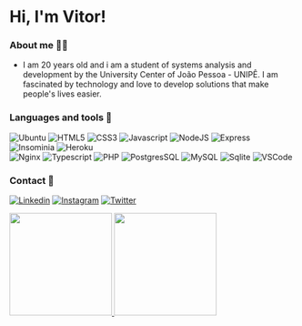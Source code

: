 # Hi, I'm Vitor!

### About me 👨‍💻

- I am 20 years old and i am a student of systems analysis and development by the University Center of João Pessoa - UNIPÊ. I am fascinated by technology and love to develop solutions that make people's lives easier.

### Languages and tools 🧰

![Ubuntu](https://img.shields.io/badge/Ubuntu-E95420?style=for-the-badge&logo=ubuntu&logoColor=white)
![HTML5](https://img.shields.io/badge/HTML5-E34F26?style=for-the-badge&logo=html5&logoColor=white)
![CSS3](https://img.shields.io/badge/CSS3-1572B6?style=for-the-badge&logo=css3&logoColor=white)
![Javascript](https://img.shields.io/badge/JavaScript-F7DF1E?style=for-the-badge&logo=javascript&logoColor=black)
![NodeJS](https://img.shields.io/badge/Node.js-43853D?style=for-the-badge&logo=node.js&logoColor=white)
![Express](https://img.shields.io/badge/Express.js-000000?style=for-the-badge&logo=express&logoColor=white)
![Insominia](https://img.shields.io/badge/Insomnia-5849be?style=for-the-badge&logo=Insomnia&logoColor=white)
![Heroku](https://img.shields.io/badge/Heroku-430098?style=for-the-badge&logo=heroku&logoColor=white)
</br>
![Nginx](https://img.shields.io/badge/Nginx-009639?style=for-the-badge&logo=nginx&logoColor=white)
![Typescript](https://img.shields.io/badge/TypeScript-007ACC?style=for-the-badge&logo=typescript&logoColor=white)
![PHP](https://img.shields.io/badge/PHP-777BB4?style=for-the-badge&logo=php&logoColor=white)
![PostgresSQL](https://img.shields.io/badge/PostgreSQL-316192?style=for-the-badge&logo=postgresql&logoColor=white)
![MySQL](https://img.shields.io/badge/MySQL-00000F?style=for-the-badge&logo=mysql&logoColor=white)
![Sqlite](https://img.shields.io/badge/SQLite-07405E?style=for-the-badge&logo=sqlite&logoColor=white)
![VSCode](https://img.shields.io/badge/Visual_Studio_Code-0078D4?style=for-the-badge&logo=visual%20studio%20code&logoColor=white)
</br>

### Contact 📧

[![Linkedin](https://img.shields.io/badge/LinkedIn-0077B5?style=for-the-badge&logo=linkedin&logoColor=white)](https://www.linkedin.com/in/vittorfigueiredo/)
[![Instagram](https://img.shields.io/badge/Instagram-E4405F?style=for-the-badge&logo=instagram&logoColor=white)](https://twitter.com/vittorfigueiredo)
[![Twitter](https://img.shields.io/badge/Twitter-1DA1F2?style=for-the-badge&logo=twitter&logoColor=white)](https://twitter.com/vittorfig)

<div>
  <a href="https://github.com/vittorfigueiredo">
  <img height="180em" src="https://github-readme-stats.vercel.app/api?username=vittorfigueiredo&show_icons=true&theme=dark&include_all_commits=true&count_private=true"/>
  <img height="180em" src="https://github-readme-stats.vercel.app/api/top-langs/?username=vittorfigueiredo&layout=compact&langs_count=7&theme=dark"/>
</div>
